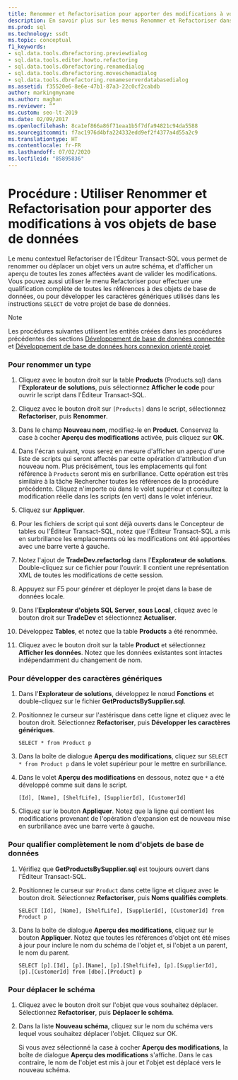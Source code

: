 ```yaml
---
title: Renommer et Refactorisation pour apporter des modifications à vos objets de base de données
description: En savoir plus sur les menus Renommer et Refactoriser dans l’éditeur Transact-SQL. Découvrez comment renommer des types, basculer des schémas d’objet, développer des caractères génériques et qualifier des noms complets.
ms.prod: sql
ms.technology: ssdt
ms.topic: conceptual
f1_keywords:
- sql.data.tools.dbrefactoring.previewdialog
- sql.data.tools.editor.howto.refactoring
- sql.data.tools.dbrefactoring.renamedialog
- sql.data.tools.dbrefactoring.moveschemadialog
- sql.data.tools.dbrefactoring.renameserverdatabasedialog
ms.assetid: f35520e6-8e6e-47b1-87a3-22c0cf2cabdb
author: markingmyname
ms.author: maghan
ms.reviewer: “”
ms.custom: seo-lt-2019
ms.date: 02/09/2017
ms.openlocfilehash: 8ca1ef866a86f71eaa1b5f7dfa94821c94da5588
ms.sourcegitcommit: f7ac1976d4bfa224332edd9ef2f4377a4d55a2c9
ms.translationtype: HT
ms.contentlocale: fr-FR
ms.lasthandoff: 07/02/2020
ms.locfileid: "85895836"
---
```

# <a name="how-to-use-rename-and-refactoring-to-make-changes-to-your-database-objects"></a>Procédure : Utiliser Renommer et Refactorisation pour apporter des modifications à vos objets de base de données

Le menu contextuel Refactoriser de l'Éditeur Transact\-SQL vous permet de renommer ou déplacer un objet vers un autre schéma, et d'afficher un aperçu de toutes les zones affectées avant de valider les modifications. Vous pouvez aussi utiliser le menu Refactoriser pour effectuer une qualification complète de toutes les références à des objets de base de données, ou pour développer les caractères génériques utilisés dans les instructions `SELECT` de votre projet de base de données.  
  
> [!NOTE]  
> Les procédures suivantes utilisent les entités créées dans les procédures précédentes des sections [Développement de base de données connectée](../ssdt/connected-database-development.md) et [Développement de base de données hors connexion orienté projet](../ssdt/project-oriented-offline-database-development.md).  
  
### <a name="to-rename-a-type"></a>Pour renommer un type  
  
1.  Cliquez avec le bouton droit sur la table **Products** (Products.sql) dans l'**Explorateur de solutions**, puis sélectionnez **Afficher le code** pour ouvrir le script dans l'Éditeur Transact\-SQL.  
  
2.  Cliquez avec le bouton droit sur `[Products]` dans le script, sélectionnez **Refactoriser**, puis **Renommer**.  
  
3.  Dans le champ **Nouveau nom**, modifiez-le en **Product**. Conservez la case à cocher **Aperçu des modifications** activée, puis cliquez sur **OK**.  
  
4.  Dans l'écran suivant, vous serez en mesure d'afficher un aperçu d'une liste de scripts qui seront affectés par cette opération d'attribution d'un nouveau nom. Plus précisément, tous les emplacements qui font référence à `Products` seront mis en surbrillance. Cette opération est très similaire à la tâche Rechercher toutes les références de la procédure précédente. Cliquez n'importe où dans le volet supérieur et consultez la modification réelle dans les scripts (en vert) dans le volet inférieur.  
  
5.  Cliquez sur **Appliquer**.  
  
6.  Pour les fichiers de script qui sont déjà ouverts dans le Concepteur de tables ou l'Éditeur Transact\-SQL, notez que l'Éditeur Transact\-SQL a mis en surbrillance les emplacements où les modifications ont été apportées avec une barre verte à gauche.  
  
7.  Notez l'ajout de **TradeDev.refactorlog** dans l'**Explorateur de solutions**. Double-cliquez sur ce fichier pour l'ouvrir. Il contient une représentation XML de toutes les modifications de cette session.  
  
8.  Appuyez sur F5 pour générer et déployer le projet dans la base de données locale.  
  
9. Dans l’**Explorateur d'objets SQL Server**, **sous Local**, cliquez avec le bouton droit sur **TradeDev** et sélectionnez **Actualiser**.  
  
10. Développez **Tables**, et notez que la table **Products** a été renommée.  
  
11. Cliquez avec le bouton droit sur la table **Product** et sélectionnez **Afficher les données**. Notez que les données existantes sont intactes indépendamment du changement de nom.  
  
### <a name="to-expand-wildcards"></a>Pour développer des caractères génériques  
  
1.  Dans l'**Explorateur de solutions**, développez le nœud **Fonctions** et double-cliquez sur le fichier **GetProductsBySupplier.sql**.  
  
2.  Positionnez le curseur sur l'astérisque dans cette ligne et cliquez avec le bouton droit. Sélectionnez **Refactoriser**, puis **Développer les caractères génériques**.  
  
    ```  
    SELECT * from Product p  
    ```  
  
3.  Dans la boîte de dialogue **Aperçu des modifications**, cliquez sur `SELECT * from Product p` dans le volet supérieur pour le mettre en surbrillance.  
  
4.  Dans le volet **Aperçu des modifications** en dessous, notez que `*` a été développé comme suit dans le script.  
  
    ```  
    [Id], [Name], [ShelfLife], [SupplierId], [CustomerId]  
    ```  
  
5.  Cliquez sur le bouton **Appliquer**.  Notez que la ligne qui contient les modifications provenant de l'opération d'expansion est de nouveau mise en surbrillance avec une barre verte à gauche.  
  
### <a name="to-fully-qualify-database-object-names"></a>Pour qualifier complètement le nom d'objets de base de données  
  
1.  Vérifiez que **GetProductsBySupplier.sql** est toujours ouvert dans l'Éditeur Transact\-SQL.  
  
2.  Positionnez le curseur sur `Product` dans cette ligne et cliquez avec le bouton droit. Sélectionnez **Refactoriser**, puis **Noms qualifiés complets**.  
  
    ```  
    SELECT [Id], [Name], [ShelfLife], [SupplierId], [CustomerId] from Product p  
    ```  
  
3.  Dans la boîte de dialogue **Aperçu des modifications**, cliquez sur le bouton **Appliquer**.  Notez que toutes les références d'objet ont été mises à jour pour inclure le nom du schéma de l'objet et, si l'objet a un parent, le nom du parent.  
  
    ```  
    SELECT [p].[Id], [p].[Name], [p].[ShelfLife], [p].[SupplierId], [p].[CustomerId] from [dbo].[Product] p  
    ```  
  
### <a name="to-move-schema"></a>Pour déplacer le schéma  
  
1.  Cliquez avec le bouton droit sur l'objet que vous souhaitez déplacer. Sélectionnez **Refactoriser**, puis **Déplacer le schéma**.  
  
2.  Dans la liste **Nouveau schéma**, cliquez sur le nom du schéma vers lequel vous souhaitez déplacer l'objet. Cliquez sur OK.  
  
    Si vous avez sélectionné la case à cocher **Aperçu des modifications**, la boîte de dialogue **Aperçu des modifications** s'affiche. Dans le cas contraire, le nom de l'objet est mis à jour et l'objet est déplacé vers le nouveau schéma.  
  
